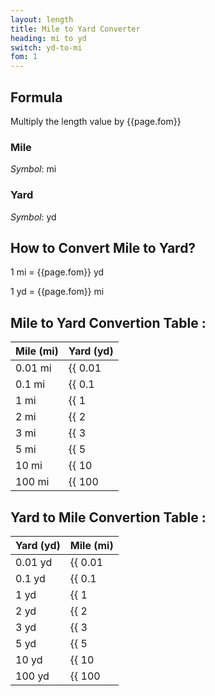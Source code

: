 ```yaml
---
layout: length
title: Mile to Yard Converter
heading: mi to yd
switch: yd-to-mi
fom: 1
---
```


## Formula
Multiply the length value by {{page.fom}}

### Mile
*Symbol*: mi

### Yard
*Symbol*: yd

## How to Convert Mile to Yard?
1 mi = {{page.fom}} yd

1 yd = {{page.fom}} mi

## Mile to Yard Convertion Table :

| Mile (mi) | Yard (yd) |
| ---- | ---- |
| 0.01 mi | {{ 0.01 | times: page.fom | round: 5 }} yd |
| 0.1 mi | {{ 0.1 | times: page.fom | round: 5 }} yd |
| 1 mi | {{ 1 | times: page.fom | round: 5 }} yd |
| 2 mi | {{ 2 | times: page.fom | round: 5 }} yd |
| 3 mi | {{ 3 | times: page.fom | round: 5 }} yd |
| 5 mi | {{ 5 | times: page.fom | round: 5 }} yd |
| 10 mi | {{ 10 | times: page.fom | round: 5 }} yd |
| 100 mi | {{ 100 | times: page.fom | round: 5 }} yd |

## Yard to Mile Convertion Table :

| Yard (yd) | Mile (mi) |
| ---- | ---- |
| 0.01 yd | {{ 0.01 | divided_by: page.fom | round: 5 }} mi |
| 0.1 yd | {{ 0.1 | divided_by: page.fom | round: 5 }} mi |
| 1 yd | {{ 1 | divided_by: page.fom | round: 5 }} mi |
| 2 yd | {{ 2 | divided_by: page.fom | round: 5 }} mi |
| 3 yd | {{ 3 | divided_by: page.fom | round: 5 }} mi |
| 5 yd | {{ 5 | divided_by: page.fom | round: 5 }} mi |
| 10 yd | {{ 10 | divided_by: page.fom | round: 5 }} mi |
| 100 yd | {{ 100 | divided_by: page.fom | round: 5 }} mi |

<script>
selectInput[9].selected = true
selectOutput[6].selected = true
</script>
